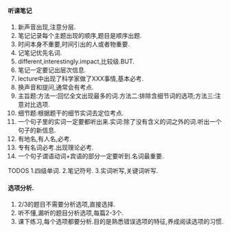####  听课笔记
1. 新声音出现,注意分层.
2. 笔记记录每个主题出现的顺序,题目是顺序出题.
3. 时间本身不重要,时间引出的人或者物重要.
4. 记笔记优先名词.
5.  different,interestingly.impact,比较级.BUT.
6. 笔记一定要记出层次信息.
7. lecture中出现了科学家做了XXX事情,基本必考.
8. 换声音和提问,通常会有考点.
9. 主旨题:方法一:回忆全文出现最多的词.方法二:排除含细节词的选项;方法三:注意对比选项.
10. 细节题:根据题干的细节实词去定位考点.
11. 一个句子里的实词一定要都听出来.实词:除了没有含义的词之外的词.听出一个句子的新信息.
12. 有地名,有人名,必考.
13. 专有名词必考.出现理论必考.
14. 一个句子谓语动词+宾语的部分一定要听到.名词最重要.

TODOS
1.四级单词.
2.笔记符号.
3.实词听写,关键词听写.

#### 选项分析.
1. 2/3的题目不需要分析选项,直接选择.
2. 听不懂,漏听的题目分析选项,每篇2-3个.
3. 课下练习,每个选项都要分析.目的是熟悉错误选项的特征,养成阅读选项的习惯.
